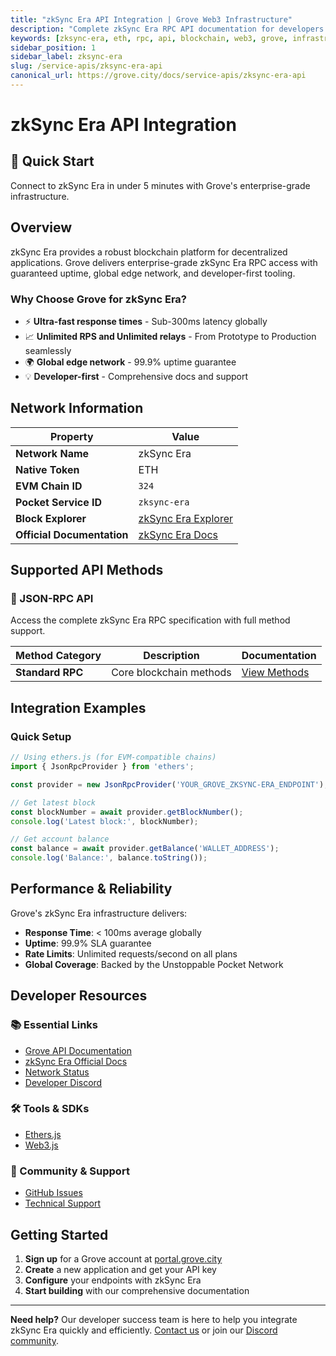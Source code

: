 ```yaml
---
title: "zkSync Era API Integration | Grove Web3 Infrastructure"
description: "Complete zkSync Era RPC API documentation for developers. Fast, reliable zkSync Era blockchain access with Grove's enterprise infrastructure. Get started in minutes."
keywords: [zksync-era, eth, rpc, api, blockchain, web3, grove, infrastructure, developers, integration]
sidebar_position: 1
sidebar_label: zksync-era
slug: /service-apis/zksync-era-api
canonical_url: https://grove.city/docs/service-apis/zksync-era-api
---
```


# zkSync Era API Integration

<div style={{background: "linear-gradient(135deg, #4e44ce 0%, #6366f1 100%)", color: "white", padding: "1.5rem", borderRadius: "8px", margin: "1rem 0"}}>
  <h2 style={{color: "white", marginTop: 0}}>🚀 Quick Start</h2>
  <p style={{marginBottom: 0, fontSize: "1.1rem"}}>Connect to zkSync Era in under 5 minutes with Grove's enterprise-grade infrastructure.</p>
</div>

## Overview

zkSync Era provides a robust blockchain platform for decentralized applications. Grove delivers enterprise-grade zkSync Era RPC access with guaranteed uptime, global edge network, and developer-first tooling.

### Why Choose Grove for zkSync Era?

- ⚡ **Ultra-fast response times** - Sub-300ms latency globally
- 📈 **Unlimited RPS and Unlimited relays** - From Prototype to Production seamlessly
- 🌍 **Global edge network** - 99.9% uptime guarantee
- 💡 **Developer-first** - Comprehensive docs and support

## Network Information

| Property | Value |
|----------|-------|
| **Network Name** | zkSync Era |
| **Native Token** | ETH |
| **EVM Chain ID** | `324` |
| **Pocket Service ID** | `zksync-era` |
| **Block Explorer** | [zkSync Era Explorer](https://explorer.zksync.io) |
| **Official Documentation** | [zkSync Era Docs](https://docs.zksync.io/) |

## Supported API Methods

### 🔌 JSON-RPC API
Access the complete zkSync Era RPC specification with full method support.

| Method Category | Description | Documentation |
|-----------------|-------------|---------------|
| **Standard RPC** | Core blockchain methods | [View Methods](../grove-api/api-definition/definition#json-rpc-supported-methods) |

## Integration Examples

### Quick Setup

```javascript
// Using ethers.js (for EVM-compatible chains)
import { JsonRpcProvider } from 'ethers';

const provider = new JsonRpcProvider('YOUR_GROVE_ZKSYNC-ERA_ENDPOINT');

// Get latest block
const blockNumber = await provider.getBlockNumber();
console.log('Latest block:', blockNumber);

// Get account balance
const balance = await provider.getBalance('WALLET_ADDRESS');
console.log('Balance:', balance.toString());
```

## Performance & Reliability

Grove's zkSync Era infrastructure delivers:

- **Response Time**: < 100ms average globally
- **Uptime**: 99.9% SLA guarantee  
- **Rate Limits**: Unlimited requests/second on all plans
- **Global Coverage**: Backed by the Unstoppable Pocket Network

## Developer Resources

### 📚 Essential Links
- [Grove API Documentation](../grove-api/overview/grove-api)
- [zkSync Era Official Docs](https://docs.zksync.io/)
- [Network Status](https://status.grove.city)
- [Developer Discord](https://discord.gg/build-with-grove)

### 🛠️ Tools & SDKs
- [Ethers.js](https://docs.ethers.io/)
- [Web3.js](https://web3js.readthedocs.io/)

### 💬 Community & Support
- [GitHub Issues](https://github.com/buildwithgrove/path)  
- [Technical Support](https://discord.com/channels/824324475256438814/1150805396085293106)

## Getting Started

1. **Sign up** for a Grove account at [portal.grove.city](https://portal.grove.city)
2. **Create** a new application and get your API key
3. **Configure** your endpoints with zkSync Era
4. **Start building** with our comprehensive documentation

---

<div style={{background: "#f8f9fa", padding: "1rem", borderLeft: "4px solid #007bff", margin: "1rem 0"}}>
  <strong>Need help?</strong> Our developer success team is here to help you integrate zkSync Era quickly and efficiently. <a href="mailto:portal@grove.city">Contact us</a> or join our <a href="https://discord.gg/build-with-grove">Discord community</a>.
</div>
